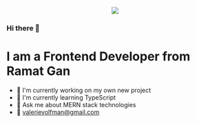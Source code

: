 <div id="header" align="center">
  <img src="https://media.giphy.com/media/L1R1tvI9svkIWwpVYr/giphy.gif" />
</div>

### Hi there 👋

# I am a Frontend Developer from Ramat Gan

* :seedling: I'm currently working on my own new project
* :telescope: I'm currently learning TypeScript
* :speech_balloon: Ask me about MERN stack technologies
* :email: valerievolfman@gmail.com

<!--
**Valerie-Volfman/Valerie-Volfman** is a ✨ _special_ ✨ repository because its `README.md` (this file) appears on your GitHub profile.

Here are some ideas to get you started:

- 🔭 I’m currently working on ...
- 🌱 I’m currently learning ...
- 👯 I’m looking to collaborate on ...
- 🤔 I’m looking for help with ...
- 💬 Ask me about ...
- 📫 How to reach me: ...
- 😄 Pronouns: ...
- ⚡ Fun fact: ...
-->

<div id="badges">
<a href="https://www.linkedin.com/in/valerie-volfman/"
<img src="https://img.shields.io/badge/LinkedIn-✿-ff69b4?logo=linkedin&logoColor=ff69b4&style=for-the-badge" alt="LinkedIn Badge" />
</a>
</div>
